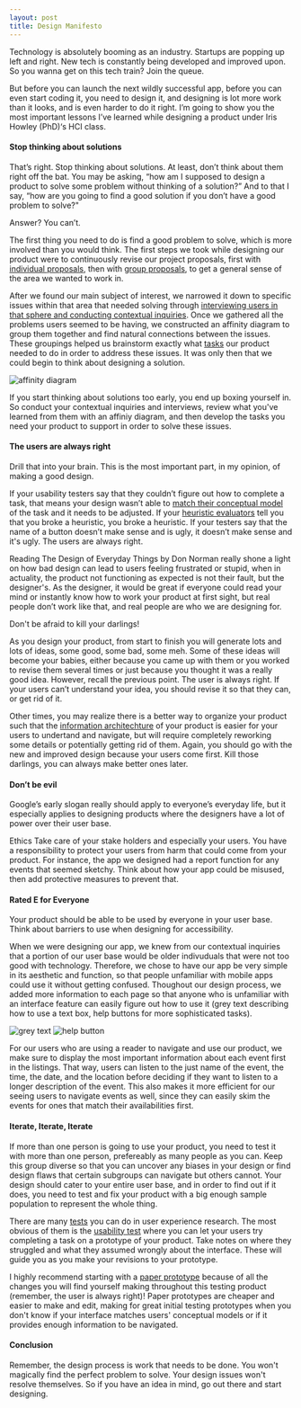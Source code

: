 ```yaml
---
layout: post
title: Design Manifesto
---
```

Technology is absolutely booming as an industry. Startups are popping up left and right. New tech is constantly being developed and improved upon. So you wanna get on this tech train? Join the queue.

But before you can launch the next wildly successful app, before you can even start coding it, you need to design it, and designing is lot more work than it looks, and is even harder to do it right. I’m going to show you the most important lessons I’ve learned while designing a product under Iris Howley (PhD)‘s HCI class.

#### Stop thinking about solutions
That’s right. Stop thinking about solutions. At least, don’t think about them right off the bat. You may be asking, “how am I supposed to design a product to solve some problem without thinking of a solution?” And to that I say, “how are you going to find a good solution if you don’t have a good problem to solve?"

Answer? You can’t.

The first thing you need to do is find a good problem to solve, which is more involved than you would think. The first steps we took while designing our product were to continuously revise our project proposals, first with [individual proposals](https://20pyh1.github.io/2019-09-18-Project-Proposal/), then with [group proposals](https://clink-app.github.io/project_proposal/), to get a general sense of the area we wanted to work in.

After we found our main subject of interest, we narrowed it down to specific issues within that area that needed solving through [interviewing users in that sphere and conducting contextual inquiries](https://clink-app.github.io/2019-10-02-CI_review/). Once we gathered all the problems users seemed to be having, we constructed an affinity diagram to group them together and find natural connections between the issues. These groupings helped us brainstorm exactly what [tasks](https://clink-app.github.io/2019-10-06-task-review/) our product needed to do in order to address these issues. It was only then that we could begin to think about designing a solution.

![affinity diagram](https://github.com/clink-app/clink-app.github.io/blob/master/img/affinity_diagram.PNG)

If you start thinking about solutions too early, you end up boxing yourself in. So conduct your contextual inquiries and interviews, review what you've learned from them with an affiniy diagram, and then develop the tasks you need your product to support in order to solve these issues.

#### The users are always right
Drill that into your brain. This is the most important part, in my opinion, of making a good design.

If your usability testers say that they couldn’t figure out how to complete a task, that means your design wasn’t able to [match their conceptual model](https://glow.williams.edu/files/153992345) of the task and it needs to be adjusted. If your [heuristic evaluators](https://glow.williams.edu/courses/2539542/files/folder/readings?preview=153992352) tell you that you broke a heuristic, you broke a heuristic. If your testers say that the name of a button doesn’t make sense and is ugly, it doesn’t make sense and it's ugly. The users are always right.

Reading The Design of Everyday Things by Don Norman really shone a light on how bad design can lead to users feeling frustrated or stupid, when in actuality, the product not functioning as expected is not their fault, but the designer's. As the designer, it would be great if everyone could read your mind or instantly know how to work your product at first sight, but real people don’t work like that, and real people are who we are designing for.

Don't be afraid to kill your darlings!

As you design your product, from start to finish you will generate lots and lots of ideas, some good, some bad, some meh. Some of these ideas will become your babies, either because you came up with them or you worked to revise them several times or just because you thought it was a really good idea. However, recall the previous point. The user is always right. If your users can’t understand your idea, you should revise it so that they can, or get rid of it.

Other times, you may realize there is a better way to organize your product such that the [information architechture](https://glow.williams.edu/courses/2539542/files/folder/readings?preview=153992334) of your product is easier for your users to undertand and navigate, but will require completely reworking some details or potentially getting rid of them. Again, you should go with the new and improved design because your users come first. Kill those darlings, you can always make better ones later.

#### Don’t be evil
Google’s early slogan really should apply to everyone’s everyday life, but it especially applies to designing products where the designers have a lot of power over their user base.

Ethics
Take care of your stake holders and especially your users. You have a responsibility to protect your users from harm that could come from your product. For instance, the app we designed had a report function for any events that seemed sketchy.
 Think about how your app could be misused, then add protective measures to prevent that.


#### Rated E for Everyone
Your product should be able to be used by everyone in your user base. Think about barriers to use when designing for accessibility.

When we were designing our app, we knew from our contextual inquiries that a portion of our user base would be older indivuduals that were not too good with technology. Therefore, we chose to have our app be very simple in its aesthetic and function, so that people unfamiliar with mobile apps could use it without getting confused. Thoughout our design process, we added more information to each page so that anyone who is unfamiliar with an interface feature can easily figure out how to use it (grey text describing how to use a text box, help buttons for more sophisticated tasks).

![grey text](https://github.com/clink-app/clink-app.github.io/blob/master/img/mockup-filter-page-default.png) ![help button](https://github.com/clink-app/clink-app.github.io/blob/master/img/mockup-recommended-page-info.png)

For our users who are using a reader to navigate and use our product, we make sure to display the most important information about each event first in the listings. That way, users can listen to the just name of the event, the time, the date, and the location before deciding if they want to listen to a longer description of the event. This also makes it more efficient for our seeing users to navigate events as well, since they can easily skim the events for ones that match their availabilities first.

#### Iterate, Iterate, Iterate
If more than one person is going to use your product, you need to test it with more than one person, prefereably as many people as you can. Keep this group diverse so that you can uncover any biases in your design or find design flaws that certain subgroups can navigate but others cannot. Your design should cater to your entire user base, and in order to find out if it does, you need to test and fix your product with a big enough sample population to represent the whole thing.

There are many [tests](https://ebookcentral.proquest.com/lib/willm/detail.action?docID=3399583) you can do in user experience research. The most obvious of them is the [usability test](https://glow.williams.edu/courses/2539542/files/folder/readings?preview=153992331) where you can let your users try completing a task on a prototype of your product. Take notes on where they struggled and what they assumed wrongly about the interface. These will guide you as you make your revisions to your prototype.

I highly recommend starting with a [paper prototype](https://glow.williams.edu/courses/2539542/files/folder/readings?preview=153992333) because of all the changes you will find yourself making throughout this testing product (remember, the user is always right)! Paper prototypes are cheaper and easier to make and edit, making for great initial testing prototypes when you don't know if your interface matches users' conceptual models or if it provides enough information to be navigated.

#### Conclusion

Remember, the design process is work that needs to be done. You won't magically find the perfect problem to solve. Your design issues won't resolve themselves. So if you have an idea in mind, go out there and start designing.


